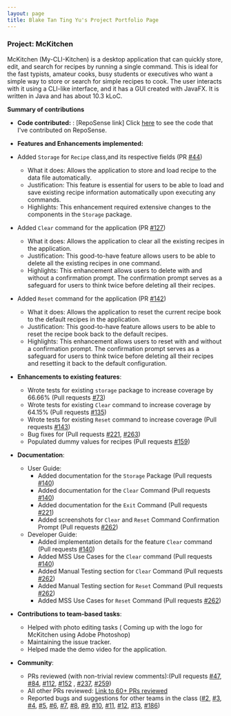 ```yaml
---
layout: page
title: Blake Tan Ting Yu's Project Portfolio Page
---
```


### Project: McKitchen

McKitchen (My-CLI-Kitchen) is a desktop application that can quickly store, edit, and search for recipes by running a single command. This is ideal for the fast typists, amateur cooks, busy students or executives who want a simple way to store or search for simple recipes to cook.
The user interacts with it using a CLI-like interface, and it has a GUI created with JavaFX. It is written in Java and has about 10.3 kLoC.

**Summary of contributions**

* **Code contributed:** : [RepoSense link] Click [here](https://nus-cs2103-ay2122s2.github.io/tp-dashboard/?search=blaketingyu&sort=groupTitle&sortWithin=title&timeframe=commit&mergegroup=&groupSelect=groupByRepos&breakdown=true&checkedFileTypes=docs~functional-code~test-code~other&since=2022-02-18&tabOpen=true&tabType=authorship&zFR=false&tabAuthor=blaketingyu&tabRepo=AY2122S2-CS2103T-T17-2%2Ftp%5Bmaster%5D&authorshipIsMergeGroup=false&authorshipFileTypes=docs~functional-code~test-code~other&authorshipIsBinaryFileTypeChecked=false) to see the code that I've contributed on RepoSense.

* **Features and Enhancements implemented:**
* Added `Storage` for `Recipe` class,and its respective fields (PR [#44](https://github.com/AY2122S2-CS2103T-T17-2/tp/pull/44))
  * What it does: Allows the application to store and load recipe to the data file automatically. 
  * Justification: This feature is essential for users to be able to load and save existing recipe information automatically upon executing any commands.
  * Highlights: This enhancement required extensive changes to the components in the `Storage` package.

* Added `Clear` command for the application (PR [#127](https://github.com/AY2122S2-CS2103T-T17-2/tp/pull/127))
  * What it does: Allows the application to clear all the existing recipes in the application.
  * Justification: This good-to-have feature allows users to be able to delete all the existing recipes in one command.
  * Highlights: This enhancement allows users to delete with and without a confirmation prompt. The confirmation prompt serves as a safeguard for users to think twice before deleting all their recipes.

* Added `Reset` command for the application (PR [#142](https://github.com/AY2122S2-CS2103T-T17-2/tp/pull/142))
  * What it does: Allows the application to reset the current recipe book to the default recipes in the application.
  * Justification: This good-to-have feature allows users to be able to reset the recipe book back to the default recipes. 
  * Highlights: This enhancement allows users to reset with and without a confirmation prompt. The confirmation prompt serves as a safeguard for users to think twice before deleting all their recipes and resetting it back to the default configuration.

* **Enhancements to existing features**:
  * Wrote tests for existing `storage` package to increase coverage by 66.66% (Pull requests [\#73](https://github.com/AY2122S2-CS2103T-T17-2/tp/pull/73))
  * Wrote tests for existing `Clear` command to increase coverage by 64.15% (Pull requests [\#135](https://github.com/AY2122S2-CS2103T-T17-2/tp/pull/135))
  * Wrote tests for existing `Reset` command to increase coverage (Pull requests [\#143](https://github.com/AY2122S2-CS2103T-T17-2/tp/pull/143))
  * Bug fixes for (Pull requests [\#221](https://github.com/AY2122S2-CS2103T-T17-2/tp/pull/221), [\#263](https://github.com/AY2122S2-CS2103T-T17-2/tp/pull/263))
  * Populated dummy values for recipes (Pull requests [\#159](https://github.com/AY2122S2-CS2103T-T17-2/tp/pull/159))
  
* **Documentation**:
  * User Guide:
    * Added documentation for the `Storage` Package (Pull requests [\#140](https://github.com/AY2122S2-CS2103T-T17-2/tp/pull/140))
    * Added documentation for the `Clear` Command (Pull requests [\#140](https://github.com/AY2122S2-CS2103T-T17-2/tp/pull/140))
    * Added documentation for the `Exit` Command (Pull requests [\#221](https://github.com/AY2122S2-CS2103T-T17-2/tp/pull/221))
    * Added screenshots for `Clear` and `Reset` Command Confirmation Prompt (Pull requests [\#262](https://github.com/AY2122S2-CS2103T-T17-2/tp/pull/262))
  * Developer Guide:
    * Added implementation details for the feature `Clear` command (Pull requests [\#140](https://github.com/AY2122S2-CS2103T-T17-2/tp/pull/140))
    * Added MSS Use Cases for the `Clear` command (Pull requests [\#140](https://github.com/AY2122S2-CS2103T-T17-2/tp/pull/140))
    * Added Manual Testing section for `Clear` Command (Pull requests [\#262](https://github.com/AY2122S2-CS2103T-T17-2/tp/pull/262))
    * Added Manual Testing section for `Reset` Command (Pull requests [\#262](https://github.com/AY2122S2-CS2103T-T17-2/tp/pull/262))
    * Added MSS Use Cases for `Reset` Command (Pull requests [\#262](https://github.com/AY2122S2-CS2103T-T17-2/tp/pull/262))

* **Contributions to team-based tasks**:
  * Helped with photo editing tasks ( Coming up with the logo for McKitchen using Adobe Photoshop)
  * Maintaining the issue tracker.
  * Helped made the demo video for the application.

* **Community**:
  * PRs reviewed (with non-trivial review comments):(Pull requests [\#47](https://github.com/AY2122S2-CS2103T-T17-2/tp/pull/47), [\#84](https://github.com/AY2122S2-CS2103T-T17-2/tp/pull/84), [\#112](https://github.com/AY2122S2-CS2103T-T17-2/tp/pull/112), [\#152](https://github.com/AY2122S2-CS2103T-T17-2/tp/pull/152) , [\#237](https://github.com/AY2122S2-CS2103T-T17-2/tp/pull/237), [\#259](https://github.com/AY2122S2-CS2103T-T17-2/tp/pull/259))
  * All other PRs reviewed: [Link to 60+ PRs reviewed](https://github.com/AY2122S2-CS2103T-T17-2/tp/pulls?q=is%3Apr+is%3Aclosed+reviewed-by%3A%40me)
  * Reported bugs and suggestions for other teams in the class ([\#2](https://github.com/blaketingyu/ped/issues/2), [\#3](https://github.com/blaketingyu/ped/issues/3), [\#4](https://github.com/blaketingyu/ped/issues/4), [\#5](https://github.com/blaketingyu/ped/issues/5), [\#6](https://github.com/blaketingyu/ped/issues/6), [\#7](https://github.com/blaketingyu/ped/issues/7), [\#8](https://github.com/blaketingyu/ped/issues/8), [\#9](https://github.com/blaketingyu/ped/issues/9), [\#10](https://github.com/blaketingyu/ped/issues/10), [\#11](https://github.com/blaketingyu/ped/issues/11), [\#12](https://github.com/blaketingyu/ped/issues/12), [\#13](https://github.com/blaketingyu/ped/issues/13), [\#186](https://github.com/AY2122S2-CS2103T-T17-3/tp/issues/186))
  
